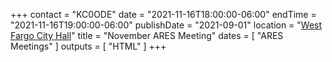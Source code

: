 +++
contact = "KC0ODE"
date = "2021-11-16T18:00:00-06:00"
endTime = "2021-11-16T19:00:00-06:00"
publishDate = "2021-09-01"
location = "[West Fargo City Hall](/places/west-fargo-city-hall/)"
title = "November ARES Meeting"
dates = [ "ARES Meetings" ]
outputs = [ "HTML" ]
+++

